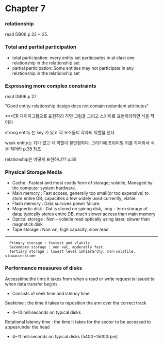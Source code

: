 
# Chapter 7

### relationship

  read DB06 p.22 ~ 25.

### Total and partial participation
  - total participation: every entity set participates in at elast one relationship in the relationship set
  - partial participation: Some entities may not participate in any relationship in the relationship set

### Expressing more complex constraints

  read DB06 p.27


"Good entity-relationship design does not contain redundant attributes"

***ER 다이아그램으로 표현하라 하면 그림을 그리고 스키마로 표현하라하면 식을 적어라

strong entity 는 key 가 있고 각 요소들이 각자의 역할을 한다 

weak entity는 키가 없고 각 역할이 불안정하다. 그러기에 프라이멀 키를 가져와서 식을 적어라 p.38 참조

relationship은 어떻게 표현하냐?? p.39

### Physical Storage Media 
  - Cache : Fastest and most costly form of storage; volatile, Managed by the computer system hardware.
  - Main memory : Fast access, generally too small(or too expensive) to store entire DB, capacities a few widely used currently, vlatile.
  - Flash memory : Data survives power failure.
  - Magnertic disk : Dat is stored on spinng disk, long - term storage of data; typically stores entire DB, much slower access than main memory
  - Optical storage : Non - volatile read optically using laser, slower than magnetick disk
  - Tape storage : Non val, high capacity, slow read
---
```
  Primary storage : fastest and vlatile
  Secondary storage : non val, moderatly fast.
  Tertiary storage : lowest level inhierarchy, non-volatile, slowaccesstime
```
### Performance measures of disks  
Accesstime:the time it takes from when a read or write request is issued to when data transfer begins  
- Consists of seek time and latency time  

Seektime : the time it takes to reposition the arm over the correct track
- 4~10 milliseconds on typical disks  

Rotational latency time : the time it takes for the sector to be accessed to appearunder the head  
- 4~11 milliseconds on typical disks (5400~15000rpm)



